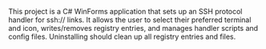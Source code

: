 <!-- Use this file to provide workspace-specific custom instructions to Copilot. For more details, visit https://code.visualstudio.com/docs/copilot/copilot-customization#_use-a-githubcopilotinstructionsmd-file -->

This project is a C# WinForms application that sets up an SSH protocol handler for ssh:// links. It allows the user to select their preferred terminal and icon, writes/removes registry entries, and manages handler scripts and config files. Uninstalling should clean up all registry entries and files.
